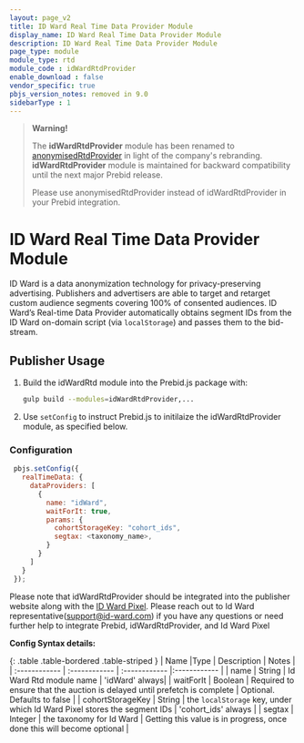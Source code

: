 ```yaml
---
layout: page_v2
title: ID Ward Real Time Data Provider Module
display_name: ID Ward Real Time Data Provider Module
description: ID Ward Real Time Data Provider Module
page_type: module
module_type: rtd
module_code : idWardRtdProvider
enable_download : false
vendor_specific: true
pbjs_version_notes: removed in 9.0
sidebarType : 1
---
```


> **Warning!**
>
> The **idWardRtdProvider** module has been renamed to [anonymisedRtdProvider](/dev-docs/modules/anonymisedRtdProvider.html) in light of the company's rebranding.
> **idWardRtdProvider** module is maintained for backward compatibility until the next major Prebid release.
>
> Please use anonymisedRtdProvider instead of idWardRtdProvider in your Prebid integration.
>

# ID Ward Real Time Data Provider Module

ID Ward is a data anonymization technology for privacy-preserving advertising. Publishers and advertisers are able to target and retarget custom audience segments covering 100% of consented audiences.
ID Ward’s Real-time Data Provider automatically obtains segment IDs from the ID Ward on-domain script (via `localStorage`) and passes them to the bid-stream.

## Publisher Usage

1. Build the idWardRtd module into the Prebid.js package with:

    ```bash
    gulp build --modules=idWardRtdProvider,...
    ```

2. Use `setConfig` to instruct Prebid.js to initilaize the idWardRtdProvider module, as specified below.

### Configuration

```javascript
 pbjs.setConfig({
   realTimeData: {
     dataProviders: [
       {
         name: "idWard",
         waitForIt: true,
         params: {
           cohortStorageKey: "cohort_ids",
           segtax: <taxonomy_name>,           
         }
       }
     ]
   }
 });
```

Please note that idWardRtdProvider should be integrated into the publisher website along with the [ID Ward Pixel](https://publishers-web.id-ward.com/pixel-integration).
Please reach out to Id Ward representative(<support@id-ward.com>) if you have any questions or need further help to integrate Prebid, idWardRtdProvider, and Id Ward Pixel

**Config Syntax details:**

{: .table .table-bordered .table-striped }
| Name  |Type | Description   | Notes  |
| :------------ | :------------ | :------------ |:------------ |
| name | String | Id Ward Rtd module name | 'idWard' always|
| waitForIt | Boolean | Required to ensure that the auction is delayed until prefetch is complete | Optional. Defaults to false |
| cohortStorageKey | String | the `localStorage` key, under which Id Ward Pixel stores the segment IDs | 'cohort_ids' always |
| segtax | Integer | the taxonomy for Id Ward | Getting this value is in progress, once done this will become optional |
